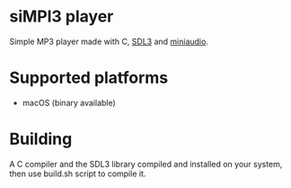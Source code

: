 # siMPl3 player
Simple MP3 player made with C, [SDL3](https://github.com/libsdl-org/SDL) and [miniaudio](https://github.com/mackron/miniaudio).

# Supported platforms
* macOS (binary available)

# Building
A C compiler and the SDL3 library compiled and installed on your system, then use build.sh script to compile it.
